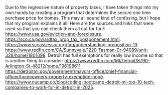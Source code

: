 Due to the regressive nature of property taxes, I have taken things into my own hands by creating a program that determines the secure one time purchase price for homes. This may all sound kind of confusing, but I hope that my program explains it all! Here are the sources and links that were used so that you can check them all out for fun!:
https://www.usa.gov/eviction-and-foreclosure.
https://sco.ca.gov/ardtax_prop_tax_postponement.html.
https://www.sccassessor.org/faq/understanding-proposition-13.
https://www.redfin.com/CA/Sunnyvale/1220-Tasman-Dr-94089/unit-328/home/1801098.
Detroit has full exemptions for really low income so that is another thing to consider:
https://www.redfin.com/MI/Detroit/8790-Arlington-St-48212/home/196198611.
https://detroitmi.gov/government/mayors-office/chief-financial-officer/homeowners-property-exemption-hope.
https://www.nucamp.co/blog/coding-bootcamp-detroit-mi-top-10-tech-companies-to-work-for-in-detroit-in-2025.
